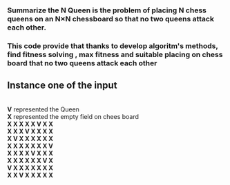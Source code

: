 
### Summarize the N Queen is the problem of placing N chess queens on an N×N chessboard so that no two queens attack each other.
### This code provide that thanks to develop algoritm's methods, find fitness solving , max fitness and suitable placing on chess board that no two queens attack each other

## Instance one of the input 
<br>
<b>V</b> represented the Queen <br>
<b>X</b> represented the empty field on chees board

<b>
<br>
 X  X  X  X  X  V  X  X <br>
 X  X  X  V  X  X  X  X <br>
 X  V  X  X  X  X  X  X <br>
 X  X  X  X  X  X  X  V <br>
 X  X  X  X  V  X  X  X <br>
 X  X  X  X  X  X  V  X <br>
 V  X  X  X  X  X  X  X <br>
 X  X  V  X  X  X  X  X <br>
  </b>
